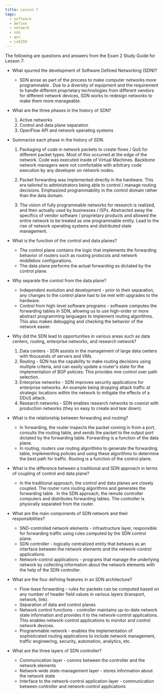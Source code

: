 ```yaml
---
title: Lesson 7
tags:
  - software
  - define
  - network
  - sdn
  - qos
  - cs6250
---
```


The following are questions and answers from the Exam 2 Study Guide for Lesson
7:

- What spurred the development of Software Defined Networking (SDN)?

  - SDN arose as part of the process to make computer networks more
    programmable . Due to a diversity of equipment and the requirement to
    handle different proprietary technologies from different vendors for
    different network devices, SDN works to redesign networks to make them more
    manageable.

- What are the three phases in the history of SDN?

  1. Active networks
  2. Control and data plane separation
  3. OpenFlow API and network operating systems

- Summarize each phase in the history of SDN.

  1. Packaging of code in network packets to create flows / QoS for different
     packet types. Most of this occurred at the edge of the network. Code was
     executed inside of Virtual Machines. Backbone network managers were not
     comfortable with arbitrary code execution by any developer on network
     nodes.

  2. Packet forwarding was implemented directly in the hardware. This era
     tailored to administrators being able to control / manage routing
     decisions. Emphasized programmability in the control domain rather than
     the data domain.

  3. The vision of fully programmable networks for research is realized, and
     then actually used by businesses / ISPs. Abstracted away the specifics of
     vendor software / proprietary products and allowed the entire network to
     be treated as one programmable entity. Lead to the rise of network
     operating systems and distributed state management.

- What is the function of the control and data planes?

  - The control plane contains the logic that implements the forwarding
    behavior of routers such as routing protocols and network middlebox
    configurations.
  - The data plane performs the actual forwarding as dictated by the control
    plane.

- Why separate the control from the data plane?

  - Independent evolution and development - prior to their separation, any
    changes to the control plane had to be met with upgrades to the hardware.
  - Control from high-level software programs - software computes the
    forwarding tables in SDN, allowing us to use high-order or more abstract
    programming languages to implement routing algorithms. This also makes
    debugging and checking the behavior of the network easier.

- Why did the SDN lead to opportunities in various areas such as data centers,
  routing, enterprise networks, and research network?

  1. Data centers - SDN assists in the management of large data centers with
     thousands of servers and VMs.
  2. Routing - SDN has the capability to make routing decisions using multiple
     criteria, and can easily update a router's state for the implementation of
     BGP policies. This provides mre control over path selection.
  3. Enterprise networks - SDN improves security applications for enterprise
     networks. An example being dropping attack traffic at strategic locations
     within the network to mitigate the effects of a DDoS attack.
  4. Research networks - SDN enables research networks to coexist with
     production networks (they so easy to create and tear down).

- What is the relationship between forwarding and routing?

  - In forwarding, the router inspects the packet coming in from a port,
    consults the routing table, and sends the packet to the output port
    dictated by the forwarding table. Forwarding is a function of the data
    plane.
  - In routing, routers use routing algorithms to generate the forwarding
    table, implementing policies and using these algorithms to determine the
    best path for traffic. Routing is a function of the control plane.

- What is the difference between a traditional and SDN approach in terms of
  coupling of control and data plane?

  - In the traditional approach, the control and data planes are closely
    coupled. The router runs routing algorithms and generates the forwarding
    table . In the SDN approach, the remote controller computers and
    distributes forwarding tables. The controller is physically separated from
    the router.

- What are the main components of SDN network and their responsibilities?

  - SND-controlled network elements - infrastructure layer, responsible for
    forwarding traffic using rules computed by the SDN control plane.
  - SDN controller - logically centralized entity that behaves as an interface
    between the network elements and the network-control applications.
  - Network-control applications - programs that manage the underlying network
    by collecting information about the network elements with the help of the
    SDN controller.

- What are the four defining features in an SDN architecture?

  - Flow-base forwarding - rules for packets can be computed based on any
    number of header field values in various layers (transport, network, link).
  - Separation of data and control planes
  - Network control functions - controller maintains up-to-date network state
    information and provides it to the network-control applications. This
    enables network-control applications to monitor and control network
    devices.
  - Programmable network - enables the implementation of sophisticated routing
    applications to include network management, traffic engineering, security,
    automation, analytics, etc.

- What are the three layers of SDN controller?

  - Communication layer - comms between the controller and the network elements
  - Network-wide state-management layer - stores information about the network
    state
  - Interface to the network-control application layer - communication between
    controller and network-control applications

